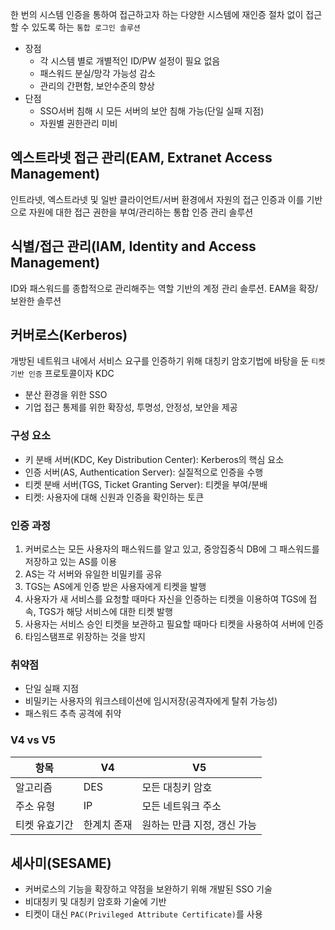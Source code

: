 한 번의 시스템 인증을 통하여 접근하고자 하는 다양한 시스템에 재인증 절차 없이 접근할 수 있도록 하는 `통합 로그인 솔루션`

- 장점
  - 각 시스템 별로 개별적인 ID/PW 설정이 필요 없음
  - 패스워드 분실/망각 가능성 감소
  - 관리의 간편함, 보안수준의 향상
- 단점
  - SSO서버 침해 시 모든 서버의 보안 침해 가능(단일 실패 지점)
  - 자원별 권한관리 미비

엑스트라넷 접근 관리(EAM, Extranet Access Management)
---

인트라넷, 엑스트라넷 및 일반 클라이언트/서버 환경에서 자원의 접근 인증과 이를 기반으로 자원에 대한 접근 권한을 부여/관리하는 통합 인증 관리 솔루션

식별/접근 관리(IAM, Identity and Access Management)
---

ID와 패스워드를 종합적으로 관리해주는 역할 기반의 계정 관리 솔루션. EAM을 확장/보완한 솔루션

커버로스(Kerberos)
---

개방된 네트워크 내에서 서비스 요구를 인증하기 위해 대칭키 암호기법에 바탕을 둔 `티켓 기반 인증` 프로토콜이자 KDC

- 분산 환경을 위한 SSO
- 기업 접근 통제를 위한 확장성, 투명성, 안정성, 보안을 제공

### 구성 요소

- 키 분배 서버(KDC, Key Distribution Center): Kerberos의 핵심 요소
- 인증 서버(AS, Authentication Server): 실질적으로 인증을 수행
- 티켓 분배 서버(TGS, Ticket Granting Server): 티켓을 부여/분배
- 티켓: 사용자에 대해 신원과 인증을 확인하는 토큰

### 인증 과정

1. 커버로스는 모든 사용자의 패스워드를 알고 있고, 중앙집중식 DB에 그 패스워드를 저장하고 있는 AS를 이용
2. AS는 각 서버와 유일한 비밀키를 공유
3. TGS는 AS에게 인증 받은 사용자에게 티켓을 발행
4. 사용자가 새 서비스를 요청할 때마다 자신을 인증하는 티켓을 이용하여 TGS에 접속, TGS가 해당 서비스에 대한 티켓 발행
5. 사용자는 서비스 승인 티켓을 보관하고 필요할 때마다 티켓을 사용하여 서버에 인증
6. 타임스탬프로 위장하는 것을 방지

### 취약점

- 단일 실패 지점
- 비밀키는 사용자의 워크스테이션에 임시저장(공격자에게 탈취 가능성)
- 패스워드 추측 공격에 취약

### V4 vs V5

| 항목 | V4 | V5 |
|------|----|----|
| 알고리즘 | DES | 모든 대칭키 암호 |
| 주소 유형 | IP | 모든 네트워크 주소 |
| 티켓 유효기간 | 한계치 존재 | 원하는 만큼 지정, 갱신 가능 |

세사미(SESAME)
---

- 커버로스의 기능을 확장하고 약점을 보완하기 위해 개발된 SSO 기술
- 비대칭키 및 대칭키 암호화 기술에 기반
- 티켓이 대신 `PAC(Privileged Attribute Certificate)`를 사용
